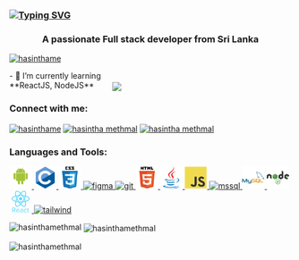 ### [![Typing SVG](https://readme-typing-svg.demolab.com?font=Kalam&pause=1000&width=450&lines=Hello+there%2C+I'm+Hasintha+Methmal+%F0%9F%91%8B;from+Sri+Lanka+%F0%9F%98%8A;Seeking+to+develop+captivating+open-source+projects+%F0%9F%91%80)](https://git.io/typing-svg)




<h3 align="center">A passionate Full stack developer from Sri Lanka</h3>

<p align="left"> <a href="https://twitter.com/hasinthame" target="blank"><img src="https://img.shields.io/twitter/follow/hasinthame?logo=twitter&style=for-the-badge" alt="hasinthame" /></a> </p>
<img align="right" style="Padding:20px" width="300" src="https://miro.medium.com/max/1360/1*zVnWJtyGOX_kUIDm6ccCfQ.gif">
- 🌱 I’m currently learning **ReactJS, NodeJS**

<h3 align="left">Connect with me:</h3>
<p align="left">
<a href="https://twitter.com/hasinthame" target="blank"><img align="center" src="https://raw.githubusercontent.com/rahuldkjain/github-profile-readme-generator/master/src/images/icons/Social/twitter.svg" alt="hasinthame" height="30" width="40" /></a>
<a href="https://linkedin.com/in/hasintha methmal" target="blank"><img align="center" src="https://raw.githubusercontent.com/rahuldkjain/github-profile-readme-generator/master/src/images/icons/Social/linked-in-alt.svg" alt="hasintha methmal" height="30" width="40" /></a>
<a href="https://instagram.com/hasintha methmal" target="blank"><img align="center" src="https://raw.githubusercontent.com/rahuldkjain/github-profile-readme-generator/master/src/images/icons/Social/instagram.svg" alt="hasintha methmal" height="30" width="40" /></a>
</p>

<h3 align="left">Languages and Tools:</h3>
<p align="left"> <a href="https://developer.android.com" target="_blank" rel="noreferrer"> <img src="https://raw.githubusercontent.com/devicons/devicon/master/icons/android/android-original-wordmark.svg" alt="android" width="40" height="40"/> </a> <a href="https://www.cprogramming.com/" target="_blank" rel="noreferrer"> <img src="https://raw.githubusercontent.com/devicons/devicon/master/icons/c/c-original.svg" alt="c" width="40" height="40"/> </a> <a href="https://www.w3schools.com/css/" target="_blank" rel="noreferrer"> <img src="https://raw.githubusercontent.com/devicons/devicon/master/icons/css3/css3-original-wordmark.svg" alt="css3" width="40" height="40"/> </a> <a href="https://www.figma.com/" target="_blank" rel="noreferrer"> <img src="https://www.vectorlogo.zone/logos/figma/figma-icon.svg" alt="figma" width="40" height="40"/> </a> <a href="https://git-scm.com/" target="_blank" rel="noreferrer"> <img src="https://www.vectorlogo.zone/logos/git-scm/git-scm-icon.svg" alt="git" width="40" height="40"/> </a> <a href="https://www.w3.org/html/" target="_blank" rel="noreferrer"> <img src="https://raw.githubusercontent.com/devicons/devicon/master/icons/html5/html5-original-wordmark.svg" alt="html5" width="40" height="40"/> </a> <a href="https://www.java.com" target="_blank" rel="noreferrer"> <img src="https://raw.githubusercontent.com/devicons/devicon/master/icons/java/java-original.svg" alt="java" width="40" height="40"/> </a> <a href="https://developer.mozilla.org/en-US/docs/Web/JavaScript" target="_blank" rel="noreferrer"> <img src="https://raw.githubusercontent.com/devicons/devicon/master/icons/javascript/javascript-original.svg" alt="javascript" width="40" height="40"/> </a> <a href="https://www.microsoft.com/en-us/sql-server" target="_blank" rel="noreferrer"> <img src="https://www.svgrepo.com/show/303229/microsoft-sql-server-logo.svg" alt="mssql" width="40" height="40"/> </a> <a href="https://www.mysql.com/" target="_blank" rel="noreferrer"> <img src="https://raw.githubusercontent.com/devicons/devicon/master/icons/mysql/mysql-original-wordmark.svg" alt="mysql" width="40" height="40"/> </a> <a href="https://nodejs.org" target="_blank" rel="noreferrer"> <img src="https://raw.githubusercontent.com/devicons/devicon/master/icons/nodejs/nodejs-original-wordmark.svg" alt="nodejs" width="40" height="40"/> </a> <a href="https://reactjs.org/" target="_blank" rel="noreferrer"> <img src="https://raw.githubusercontent.com/devicons/devicon/master/icons/react/react-original-wordmark.svg" alt="react" width="40" height="40"/> </a> <a href="https://tailwindcss.com/" target="_blank" rel="noreferrer"> <img src="https://www.vectorlogo.zone/logos/tailwindcss/tailwindcss-icon.svg" alt="tailwind" width="40" height="40"/> </a> </p>

<p><img align="left" src="https://github-readme-stats.vercel.app/api/top-langs?username=hasinthamethmal&show_icons=true&locale=en&layout=compact" alt="hasinthamethmal" /></p>

<p>&nbsp;<img align="center" src="https://github-readme-stats.vercel.app/api?username=hasinthamethmal&show_icons=true&locale=en" alt="hasinthamethmal" /></p>

<p><img align="center" src="https://github-readme-streak-stats.herokuapp.com/?user=hasinthamethmal&" alt="hasinthamethmal" /></p>
